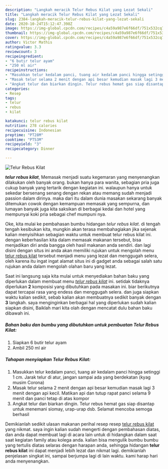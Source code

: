 ```yaml
---
description: "Langkah meracik Telur Rebus Kilat yang Lezat Sekali"
title: "Langkah meracik Telur Rebus Kilat yang Lezat Sekali"
slug: 2384-langkah-meracik-telur-rebus-kilat-yang-lezat-sekali
date: 2020-10-24T15:12:47.398Z
image: https://img-global.cpcdn.com/recipes/c4a59a987e6f66df/751x532cq70/telur-rebus-kilat-foto-resep-utama.jpg
thumbnail: https://img-global.cpcdn.com/recipes/c4a59a987e6f66df/751x532cq70/telur-rebus-kilat-foto-resep-utama.jpg
cover: https://img-global.cpcdn.com/recipes/c4a59a987e6f66df/751x532cq70/telur-rebus-kilat-foto-resep-utama.jpg
author: Victor Mathis
ratingvalue: 3.3
reviewcount: 3
recipeingredient:
- "6 butir telur ayam"
- "250 ml air"
recipeinstructions:
- "Masukkan telur kedalam panci, tuang air kedalam panci hingga setinggi 1 cm. Jarak telur di atur, jangan sampai ada yang berdekatan (kyag musim Corona)"
- "Masak telur selama 2 menit dengan api besar kemudian masak lagi 3 menit dengan api kecil. Matikan api dan tutup rapat panci selama 9 menit dan panci tetap di atas kompor"
- "Angkat telur dan biarkan dingin. Telur rebus hemat gas siap disantap untuk menemani siomay, urap-urap dsb. Selamat mencoba semoga berhasil"
categories:
- Resep
tags:
- telur
- rebus
- kilat

katakunci: telur rebus kilat 
nutrition: 278 calories
recipecuisine: Indonesian
preptime: "PT28M"
cooktime: "PT53M"
recipeyield: "3"
recipecategory: Dinner

---
```



![Telur Rebus Kilat](https://img-global.cpcdn.com/recipes/c4a59a987e6f66df/751x532cq70/telur-rebus-kilat-foto-resep-utama.jpg)

<b><i>telur rebus kilat</i></b>, Memasak menjadi suatu kegemaran yang menyenangkan dilakukan oleh banyak orang. bukan hanya para wanita, sebagian pria juga cukup banyak yang tertarik dengan kegiatan ini. walaupun hanya untuk sekedar bersenang senang dengan rekan atau memang sudah menjadi passion dalam dirinya. maka dari itu dalam dunia masakan sekarang banyak ditemukan cowok dengan kemampuan memasak yang sempurna, dan lumayan banyak juga kita saksikan di berbagai kedai dan hotel yang mempunyai koki pria sebagai chef mumpuni nya.

Oke, kita mulai ke pembahasan bumbu hidangan <i>telur rebus kilat</i>. di tengah tengah kesibukan kita, mungkin akan terasa membahagiakan jika sejenak kalian menyisihkan sebagian waktu untuk membuat telur rebus kilat ini. dengan keberhasilan kita dalam memasak makanan tersebut, bisa menjadikan diri anda bangga oleh hasil makanan anda sendiri. dan lagi disini dengan situs ini anda akan memiliki rujukan untuk mengolah menu <u>telur rebus kilat</u> tersebut menjadi menu yang lezat dan menggugah selera, oleh karena itu ingat ingat alamat situs ini di gadget anda sebagai salah satu rujukan anda dalam mengolah olahan baru yang lezat.




Saat ini langsung saja kita mulai untuk menyediakan bahan baku yang diperlukan dalam membuat menu <u><i>telur rebus kilat</i></u> ini. setidak tidaknya diperlukan <b>2</b> komposisi yang dibutuhkan pada masakan ini. biar berikutnya dapat tercapai rasa yang endess dan menggugah selera. dan juga siapkan waktu kalian sedikit, sebab kalian akan membuatnya sedikit banyak dengan <b>3</b> langkah. saya menginginkan berbagai hal yang diperlukan sudah kalian siapkan disini, Baiklah mari kita olah dengan mencatat dulu bahan baku dibawah ini.

<!--inarticleads1-->

##### Bahan baku dan bumbu yang dibutuhkan untuk pembuatan Telur Rebus Kilat:

1. Siapkan 6 butir telur ayam
1. Ambil 250 ml air




<!--inarticleads2-->

##### Tahapan menyiapkan Telur Rebus Kilat:

1. Masukkan telur kedalam panci, tuang air kedalam panci hingga setinggi 1 cm. Jarak telur di atur, jangan sampai ada yang berdekatan (kyag musim Corona)
1. Masak telur selama 2 menit dengan api besar kemudian masak lagi 3 menit dengan api kecil. Matikan api dan tutup rapat panci selama 9 menit dan panci tetap di atas kompor
1. Angkat telur dan biarkan dingin. Telur rebus hemat gas siap disantap untuk menemani siomay, urap-urap dsb. Selamat mencoba semoga berhasil




Demikianlah sedikit ulasan makanan perihal resep resep <u>telur rebus kilat</u> yang nikmat. saya ingin kalian sudah mengerti dengan pembahasan diatas, dan anda dapat membuat lagi di acara lain untuk di hidangkan dalam saat saat kegiatan family atau kolega anda. kalian bisa mengulik bumbu bumbu yang tertulis diatas selaras dengan harapan anda, sehingga hidangan <b>telur rebus kilat</b> ini dapat menjadi lebih lezat dan nikmat lagi. demikianlah penjelasan singkat ini, sampai berjumpa lagi di lain waktu. kami harap hari anda menyenangkan.
